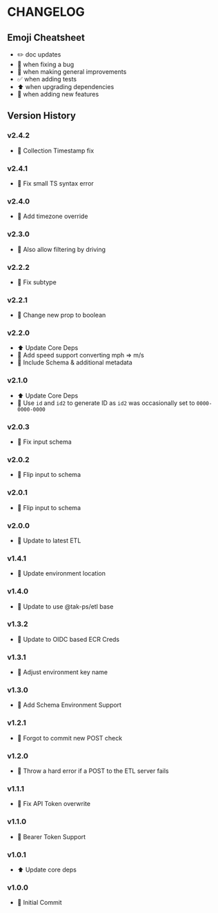 # CHANGELOG

## Emoji Cheatsheet
- :pencil2: doc updates
- :bug: when fixing a bug
- :rocket: when making general improvements
- :white_check_mark: when adding tests
- :arrow_up: when upgrading dependencies
- :tada: when adding new features

## Version History

### v2.4.2

- :bug: Collection Timestamp fix

### v2.4.1

- :bug: Fix small TS syntax error

### v2.4.0

- :rocket: Add timezone override

### v2.3.0

- :rocket: Also allow filtering by driving

### v2.2.2

- :bug: Fix subtype

### v2.2.1

- :bug: Change new prop to boolean

### v2.2.0

- :arrow_up: Update Core Deps
- :tada: Add speed support converting mph => m/s
- :rocket: Include Schema & additional metadata

### v2.1.0

- :arrow_up: Update Core Deps
- :bug: Use `id` and `id2` to generate ID as `id2` was occasionally set to `0000-0000-0000`

### v2.0.3

- :bug: Fix input schema

### v2.0.2

- :bug: Flip input to schema

### v2.0.1

- :bug: Flip input to schema

### v2.0.0

- :rocket: Update to latest ETL

### v1.4.1

- :rocket: Update environment location

### v1.4.0

- :rocket: Update to use @tak-ps/etl base

### v1.3.2

- :rocket: Update to OIDC based ECR Creds

### v1.3.1

- :bug: Adjust environment key name

### v1.3.0

- :tada: Add Schema Environment Support

### v1.2.1

- :bug: Forgot to commit new POST check

### v1.2.0

- :rocket: Throw a hard error if a POST to the ETL server fails

### v1.1.1

- :bug: Fix API Token overwrite

### v1.1.0

- :rocket: Bearer Token Support

### v1.0.1

- :arrow_up: Update core deps

### v1.0.0

- :tada: Initial Commit
